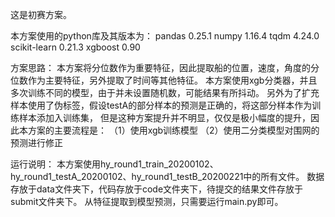 这是初赛方案。

本方案使用的python库及其版本为：
pandas                             0.25.1
numpy                              1.16.4
tqdm                               4.24.0
scikit-learn                       0.21.3
xgboost                            0.90

方案思路：
本方案将分位数作为重要特征，因此提取船的位置，速度，角度的分位数作为主要特征，另外提取了时间等其他特征。
本方案使用xgb分类器，并且多次训练不同的模型，由于并未设置随机数，可能结果有所抖动。
另外为了扩充样本使用了伪标签，假设testA的部分样本的预测是正确的，将这部分样本作为训练样本添加入训练集，
但是这种方案提升并不明显，仅仅是极小幅度的提升，因此本方案的主要流程是：
（1）使用xgb训练模型
（2）使用二分类模型对围网的预测进行修正

运行说明：
本方案使用hy_round1_train_20200102、hy_round1_testA_20200102、hy_round1_testB_20200221中的所有文件。
数据存放于data文件夹下，代码存放于code文件夹下，待提交的结果文件存放于submit文件夹下。
从特征提取到模型预测，只需要运行main.py即可。
